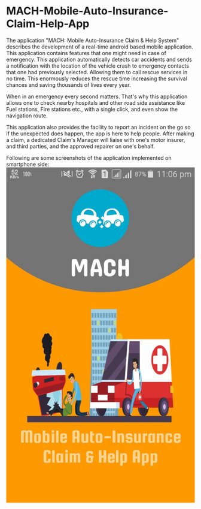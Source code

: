 # MACH-Mobile-Auto-Insurance-Claim-Help-App
The application "MACH: Mobile Auto-Insurance Claim & Help System" describes the development of a real-time android based mobile application. This application contains features that one might need in case of emergency. This application automatically detects car accidents and sends a notification with the location of the vehicle crash to emergency contacts that one had previously selected. Allowing them to call rescue services in no time. This enormously reduces the rescue time increasing the survival chances and saving thousands of lives every year.

When in an emergency every second matters. That's why this application allows one to check nearby hospitals and other road side assistance like Fuel stations, Fire stations etc., with a single click, and even show the navigation route.

This application also provides the facility to report an incident on the go so if the unexpected does happen, the app is here to help people. After making a claim, a dedicated Claim's Manager will liaise with one's motor insurer, and third parties, and the approved repairer on one's behalf.


Following are some screenshots of the application implemented on smartphone side: 
![alt splash_screen](screenshots/splash.png "Splash Screen of the App")
